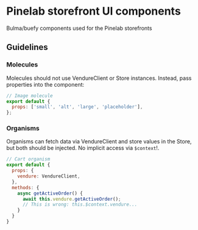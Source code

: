 # Pinelab storefront UI components
Bulma/buefy components used for the Pinelab storefronts

## Guidelines

### Molecules
Molecules should not use VendureClient or Store instances. Instead, pass properties into the component:
```js
// Image molecule
export default {
  props: ['small', 'alt', 'large', 'placeholder'],
};
```

### Organisms
Organisms can fetch data via VendureClient and store values in the Store, but both should be injected. No implicit access via `$context`!.
```js
// Cart organism
export default {
  props: {
    vendure: VendureClient,
  },
  methods: {
    async getActiveOrder() {
      await this.vendure.getActiveOrder();
      // This is wrong: this.$context.vendure...
    }
  }
}
```